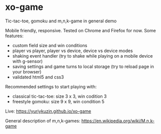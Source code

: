 # xo-game
Tic-tac-toe, gomoku and m,n,k-game in general demo

Mobile friendly, responsive. Tested on Chrome and Firefox for now.
Some features:
- custom field size and win conditions
- player vs player, player vs device, device vs device modes
- shaking event handler (try to shake while playing on a mobile device with g-sensor)
- saving settings and game turns to local storage (try to reload page in your browser)
- validated html5 and css3

Recommended settings to start playing with:
- classical tic-tac-toe: size 3 x 3, win codition 3
- freestyle gomoku: size 9 x 9, win condition 5

Live:
https://yuriykuzin.github.io/xo-game

General description of m,n,k-games:
https://en.wikipedia.org/wiki/M,n,k-game
